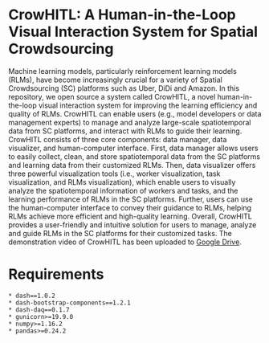 # CrowHITL: A Human-in-the-Loop Visual Interaction System for Spatial Crowdsourcing
Machine learning models, particularly reinforcement learning models (RLMs), have become increasingly crucial for a variety of Spatial Crowdsourcing (SC) platforms such as Uber, DiDi and Amazon. 
In this repository, we open source a system called CrowHITL, a novel human-in-the-loop visual interaction system for improving the learning efficiency and quality of RLMs. CrowHITL can enable users (e.g., model developers or data management experts) to manage and analyze large-scale spatiotemporal data from SC platforms, and interact with RLMs to guide their learning. CrowHITL consists of three core components: data manager, data visualizer, and human-computer interface. First, data manager allows users to easily collect, clean, and store spatiotemporal data from the SC platforms and learning data from their customized RLMs. Then, data visualizer offers three powerful visualization tools (i.e., worker visualization, task visualization, and RLMs visualization), which enable users to visually analyze the spatiotemporal information of workers and tasks, and the learning performance of RLMs in the SC platforms. Further, users can use the human-computer interface to convey their guidance to RLMs, helping RLMs achieve more efficient and high-quality learning. Overall, CrowHITL provides a user-friendly and intuitive solution for users to manage, analyze and guide RLMs in the SC platforms for their customized tasks. The demonstration video of CrowHITL has been uploaded to [Google Drive](https://drive.google.com/file/d/1ZNRNR-qG-au1A4wThBnMIS1LEqtfRBKk/view).


# Requirements
```
* dash==1.0.2
* dash-bootstrap-components==1.2.1
* dash-daq==0.1.7
* gunicorn>=19.9.0
* numpy>=1.16.2
* pandas>=0.24.2
```

